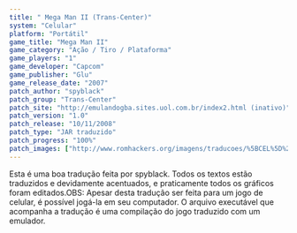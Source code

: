 ```yaml
---
title: " Mega Man II (Trans-Center)"
system: "Celular"
platform: "Portátil"
game_title: "Mega Man II"
game_category: "Ação / Tiro / Plataforma"
game_players: "1"
game_developer: "Capcom"
game_publisher: "Glu"
game_release_date: "2007"
patch_author: "spyblack"
patch_group: "Trans-Center"
patch_site: "http://emulandogba.sites.uol.com.br/index2.html (inativo)"
patch_version: "1.0"
patch_release: "10/11/2008"
patch_type: "JAR traduzido"
patch_progress: "100%"
patch_images: ["http://www.romhackers.org/imagens/traducoes/%5BCEL%5D%20Mega%20Man%20II%20-%20Trans-Center%20-%201.png","http://www.romhackers.org/imagens/traducoes/%5BCEL%5D%20Mega%20Man%20II%20-%20Trans-Center%20-%202.png","http://www.romhackers.org/imagens/traducoes/%5BCEL%5D%20Mega%20Man%20II%20-%20Trans-Center%20-%203.png"]
---
```

Esta é uma boa tradução feita por spyblack. Todos os textos estão traduzidos e devidamente acentuados, e praticamente todos os gráficos foram editados.OBS: Apesar desta tradução ser feita para um jogo de celular, é possível jogá-la em seu computador. O arquivo executável que acompanha a tradução é uma compilação do jogo traduzido com um emulador.